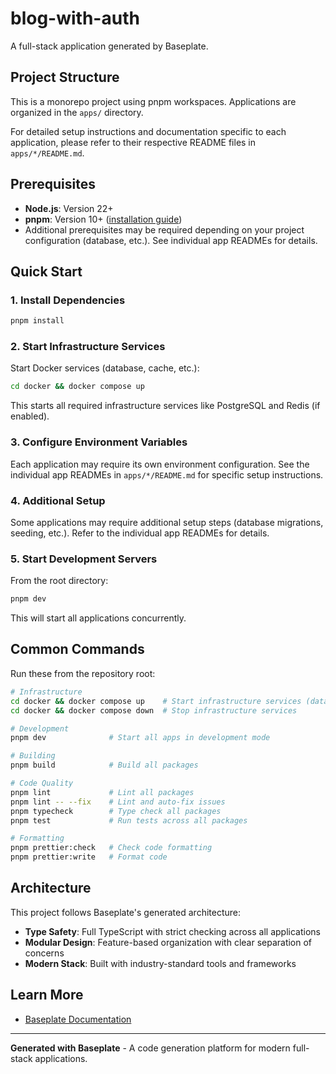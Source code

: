# blog-with-auth

A full-stack application generated by Baseplate.

## Project Structure

This is a monorepo project using pnpm workspaces. Applications are organized in the `apps/` directory.

For detailed setup instructions and documentation specific to each application, please refer to their respective README files in `apps/*/README.md`.

## Prerequisites

- **Node.js**: Version 22+
- **pnpm**: Version 10+ ([installation guide](https://pnpm.io/installation))
- Additional prerequisites may be required depending on your project configuration (database, etc.). See individual app READMEs for details.

## Quick Start

### 1. Install Dependencies

```bash
pnpm install
```

### 2. Start Infrastructure Services

Start Docker services (database, cache, etc.):

```bash
cd docker && docker compose up
```

This starts all required infrastructure services like PostgreSQL and Redis (if enabled).

### 3. Configure Environment Variables

Each application may require its own environment configuration. See the individual app READMEs in `apps/*/README.md` for specific setup instructions.

### 4. Additional Setup

Some applications may require additional setup steps (database migrations, seeding, etc.). Refer to the individual app READMEs for details.

### 5. Start Development Servers

From the root directory:

```bash
pnpm dev
```

This will start all applications concurrently.

## Common Commands

Run these from the repository root:

```bash
# Infrastructure
cd docker && docker compose up    # Start infrastructure services (database, etc.)
cd docker && docker compose down  # Stop infrastructure services

# Development
pnpm dev              # Start all apps in development mode

# Building
pnpm build            # Build all packages

# Code Quality
pnpm lint             # Lint all packages
pnpm lint -- --fix    # Lint and auto-fix issues
pnpm typecheck        # Type check all packages
pnpm test             # Run tests across all packages

# Formatting
pnpm prettier:check   # Check code formatting
pnpm prettier:write   # Format code
```

## Architecture

This project follows Baseplate's generated architecture:

- **Type Safety**: Full TypeScript with strict checking across all applications
- **Modular Design**: Feature-based organization with clear separation of concerns
- **Modern Stack**: Built with industry-standard tools and frameworks

## Learn More

- [Baseplate Documentation](https://docs.baseplate.dev)

---

**Generated with Baseplate** - A code generation platform for modern full-stack applications.
